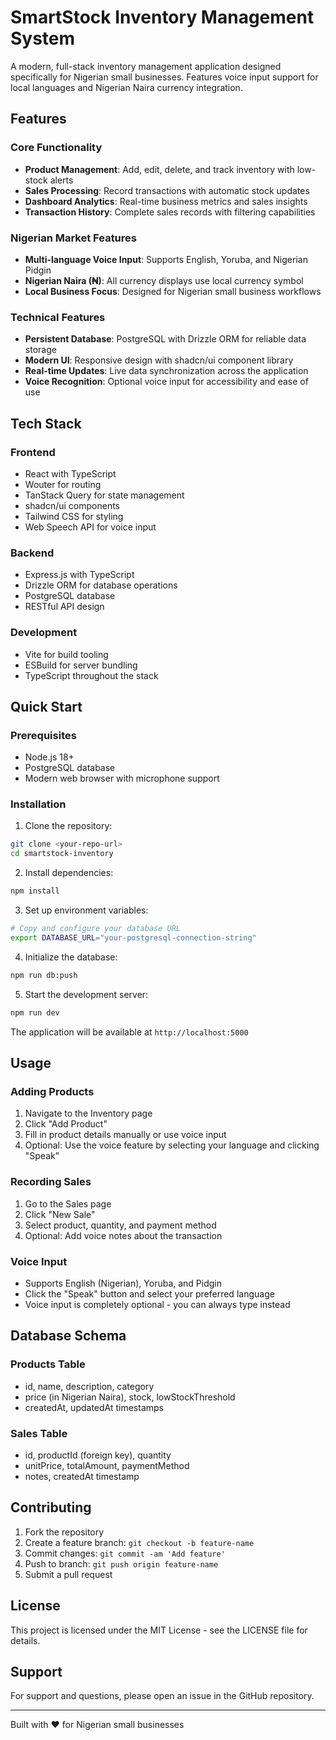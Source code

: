 # SmartStock Inventory Management System

A modern, full-stack inventory management application designed specifically for Nigerian small businesses. Features voice input support for local languages and Nigerian Naira currency integration.

## Features

### Core Functionality
- **Product Management**: Add, edit, delete, and track inventory with low-stock alerts
- **Sales Processing**: Record transactions with automatic stock updates
- **Dashboard Analytics**: Real-time business metrics and sales insights
- **Transaction History**: Complete sales records with filtering capabilities

### Nigerian Market Features
- **Multi-language Voice Input**: Supports English, Yoruba, and Nigerian Pidgin
- **Nigerian Naira (₦)**: All currency displays use local currency symbol
- **Local Business Focus**: Designed for Nigerian small business workflows

### Technical Features
- **Persistent Database**: PostgreSQL with Drizzle ORM for reliable data storage
- **Modern UI**: Responsive design with shadcn/ui component library
- **Real-time Updates**: Live data synchronization across the application
- **Voice Recognition**: Optional voice input for accessibility and ease of use

## Tech Stack

### Frontend
- React with TypeScript
- Wouter for routing
- TanStack Query for state management
- shadcn/ui components
- Tailwind CSS for styling
- Web Speech API for voice input

### Backend
- Express.js with TypeScript
- Drizzle ORM for database operations
- PostgreSQL database
- RESTful API design

### Development
- Vite for build tooling
- ESBuild for server bundling
- TypeScript throughout the stack

## Quick Start

### Prerequisites
- Node.js 18+ 
- PostgreSQL database
- Modern web browser with microphone support

### Installation

1. Clone the repository:
```bash
git clone <your-repo-url>
cd smartstock-inventory
```

2. Install dependencies:
```bash
npm install
```

3. Set up environment variables:
```bash
# Copy and configure your database URL
export DATABASE_URL="your-postgresql-connection-string"
```

4. Initialize the database:
```bash
npm run db:push
```

5. Start the development server:
```bash
npm run dev
```

The application will be available at `http://localhost:5000`

## Usage

### Adding Products
1. Navigate to the Inventory page
2. Click "Add Product" 
3. Fill in product details manually or use voice input
4. Optional: Use the voice feature by selecting your language and clicking "Speak"

### Recording Sales
1. Go to the Sales page
2. Click "New Sale"
3. Select product, quantity, and payment method
4. Optional: Add voice notes about the transaction

### Voice Input
- Supports English (Nigerian), Yoruba, and Pidgin
- Click the "Speak" button and select your preferred language
- Voice input is completely optional - you can always type instead

## Database Schema

### Products Table
- id, name, description, category
- price (in Nigerian Naira), stock, lowStockThreshold
- createdAt, updatedAt timestamps

### Sales Table
- id, productId (foreign key), quantity
- unitPrice, totalAmount, paymentMethod
- notes, createdAt timestamp

## Contributing

1. Fork the repository
2. Create a feature branch: `git checkout -b feature-name`
3. Commit changes: `git commit -am 'Add feature'`
4. Push to branch: `git push origin feature-name`
5. Submit a pull request

## License

This project is licensed under the MIT License - see the LICENSE file for details.

## Support

For support and questions, please open an issue in the GitHub repository.

---

Built with ❤️ for Nigerian small businesses